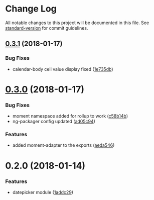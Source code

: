 # Change Log

All notable changes to this project will be documented in this file. See [standard-version](https://github.com/conventional-changelog/standard-version) for commit guidelines.

<a name="0.3.1"></a>
## [0.3.1](https://github.com/selvera/npm-datepicker/compare/v0.3.0...v0.3.1) (2018-01-17)


### Bug Fixes

* calendar-body cell value display fixed ([1e735db](https://github.com/selvera/npm-datepicker/commit/1e735db))



<a name="0.3.0"></a>
# [0.3.0](https://github.com/selvera/npm-datepicker/compare/v0.2.0...v0.3.0) (2018-01-17)


### Bug Fixes

* moment namespace added for rollup to work ([c58b14b](https://github.com/selvera/npm-datepicker/commit/c58b14b))
* ng-packager config updated ([ad05c94](https://github.com/selvera/npm-datepicker/commit/ad05c94))


### Features

* added moment-adapter to the exports ([aeda546](https://github.com/selvera/npm-datepicker/commit/aeda546))



<a name="0.2.0"></a>
# 0.2.0 (2018-01-14)


### Features

* datepicker module ([1addc29](https://github.com/selvera/npm-datepicker/commit/1addc29))

